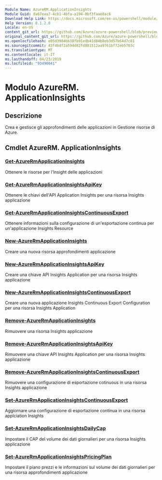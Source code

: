 ```yaml
---
Module Name: AzureRM.ApplicationInsights
Module Guid: da67eaa7-4cb1-4bfa-a194-8bf3faae8ac6
Download Help Link: https://docs.microsoft.com/en-us/powershell/module/azurerm.applicationinsights
Help Version: 0.1.2.0
Locale: en-US
content_git_url: https://github.com/Azure/azure-powershell/blob/preview/src/ResourceManager/ApplicationInsights/Commands.ApplicationInsights/help/AzureRM.ApplicationInsights.md
original_content_git_url: https://github.com/Azure/azure-powershell/blob/preview/src/ResourceManager/ApplicationInsights/Commands.ApplicationInsights/help/AzureRM.ApplicationInsights.md
ms.openlocfilehash: e05d3904bb38fb91edb41d84b8eb3d57b64d7c81
ms.sourcegitcommit: 43f4bdf2a59dd82fd881512aa9761bf72eb5703c
ms.translationtype: MT
ms.contentlocale: it-IT
ms.lasthandoff: 04/23/2019
ms.locfileid: "93490041"
---
```

# Modulo AzureRM. ApplicationInsights
## Descrizione
Crea e gestisce gli approfondimenti delle applicazioni in Gestione risorse di Azure.

## Cmdlet AzureRM. ApplicationInsights
### [Get-AzureRmApplicationInsights](Get-AzureRmApplicationInsights.md)
Ottenere le risorse per l'Insight delle applicazioni

### [Get-AzureRmApplicationInsightsApiKey](Get-AzureRmApplicationInsightsApiKey.md)
Ottenere le chiavi dell'API Application Insights per una risorsa Insights applicazione

### [Get-AzureRmApplicationInsightsContinuousExport](Get-AzureRmApplicationInsightsContinuousExport.md)
Ottenere informazioni sulla configurazione di un'esportazione continua per un'applicazione Insights Resource

### [New-AzureRmApplicationInsights](New-AzureRmApplicationInsights.md)
Creare una nuova risorsa approfondimenti applicazione

### [New-AzureRmApplicationInsightsApiKey](New-AzureRmApplicationInsightsApiKey.md)
Creare una chiave API Insights Application per una risorsa Insights applicazione

### [New-AzureRmApplicationInsightsContinuousExport](New-AzureRmApplicationInsightsContinuousExport.md)
Creare una nuova applicazione Insights Continuous Export Configuration per una risorsa Insights Application

### [Remove-AzureRmApplicationInsights](Remove-AzureRmApplicationInsights.md)
Rimuovere una risorsa Insights applicazione

### [Remove-AzureRmApplicationInsightsApiKey](Remove-AzureRmApplicationInsightsApiKey.md)
Rimuovere una chiave API Insights Application per una risorsa Insights applicazione

### [Remove-AzureRmApplicationInsightsContinuousExport](Remove-AzureRmApplicationInsightsContinuousExport.md)
Rimuovere una configurazione di esportazione cotinuous in una risorsa Insights applicazione

### [Set-AzureRmApplicationInsightsContinuousExport](Set-AzureRmApplicationInsightsContinuousExport.md)
Aggiornare una configurazione di esportazione continua in una risorsa applciation Insights

### [Set-AzureRmApplicationInsightsDailyCap](Set-AzureRmApplicationInsightsDailyCap.md)
Impostare il CAP del volume dei dati giornalieri per una risorsa Insights applicazione

### [Set-AzureRmApplicationInsightsPricingPlan](Set-AzureRmApplicationInsightsPricingPlan.md)
Impostare il piano prezzi e le informazioni sul volume dei dati giornalieri per una risorsa approfondimenti applicazione

